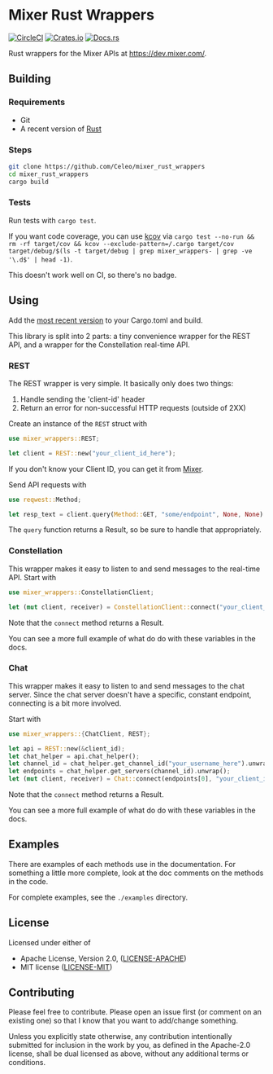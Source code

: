 # Mixer Rust Wrappers

[![CircleCI](https://circleci.com/gh/Celeo/mixer_rust_wrappers.svg?style=svg)](https://circleci.com/gh/Celeo/mixer_rust_wrappers)
[![Crates.io](https://img.shields.io/crates/v/mixer_wrappers)](https://crates.io/crates/mixer_wrappers)
[![Docs.rs](https://docs.rs/mixer_wrappers/badge.svg)](https://docs.rs/mixer_wrappers/latest/mixer_wrappers/)

Rust wrappers for the Mixer APIs at https://dev.mixer.com/.

## Building

### Requirements

* Git
* A recent version of [Rust](https://www.rust-lang.org/tools/install)

### Steps

```sh
git clone https://github.com/Celeo/mixer_rust_wrappers
cd mixer_rust_wrappers
cargo build
```

### Tests

Run tests with `cargo test`.

If you want code coverage, you can use [kcov](https://github.com/SimonKagstrom/kcov) via
`cargo test --no-run && rm -rf target/cov && kcov --exclude-pattern=/.cargo target/cov target/debug/$(ls -t target/debug | grep mixer_wrappers- | grep -ve '\.d$' | head -1)`.

This doesn't work well on CI, so there's no badge.

## Using

Add the [most recent version](https://crates.io/crates/mixer_wrappers) to your Cargo.toml and build.

This library is split into 2 parts: a tiny convenience wrapper for the REST API, and a wrapper for the Constellation real-time API.

### REST

The REST wrapper is very simple. It basically only does two things:

1. Handle sending the 'client-id' header
1. Return an error for non-successful HTTP requests (outside of 2XX)

Create an instance of the `REST` struct with

```rust
use mixer_wrappers::REST;

let client = REST::new("your_client_id_here");
```

If you don't know your Client ID, you can get it from [Mixer](https://mixer.com/lab/keypopup).

Send API requests with

```rust
use reqwest::Method;

let resp_text = client.query(Method::GET, "some/endpoint", None, None).unwrap();
```

The `query` function returns a Result, so be sure to handle that appropriately.

### Constellation

This wrapper makes it easy to listen to and send messages to the real-time API. Start with

```rust
use mixer_wrappers::ConstellationClient;

let (mut client, receiver) = ConstellationClient::connect("your_client_id_here").unwrap();
```

Note that the `connect` method returns a Result.

You can see a more full example of what do do with these variables in the docs.

### Chat

This wrapper makes it easy to listen to and send messages to the chat server. Since the chat server
doesn't have a specific, constant endpoint, connecting is a bit more involved.

Start with

```rust
use mixer_wrappers::{ChatClient, REST};

let api = REST::new(&client_id);
let chat_helper = api.chat_helper();
let channel_id = chat_helper.get_channel_id("your_username_here").unwrap();
let endpoints = chat_helper.get_servers(channel_id).unwrap();
let (mut client, receiver) = Chat::connect(endpoints[0], "your_client_id_here").unwrap();
```

Note that the `connect` method returns a Result.

You can see a more full example of what do do with these variables in the docs.

## Examples

There are examples of each methods use in the documentation. For something a little more complete, look at the doc comments on the methods in the code.

For complete examples, see the `./examples` directory.

## License

Licensed under either of

* Apache License, Version 2.0, ([LICENSE-APACHE](LICENSE-APACHE))
* MIT license ([LICENSE-MIT](LICENSE-MIT))

## Contributing

Please feel free to contribute. Please open an issue first (or comment on an existing one) so that I know that you want to add/change something.

Unless you explicitly state otherwise, any contribution intentionally submitted for inclusion in the work by you, as defined in the Apache-2.0 license,
shall be dual licensed as above, without any additional terms or conditions.
